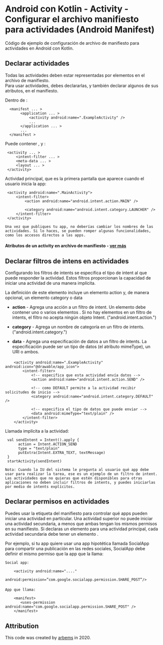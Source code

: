 # Android con Kotlin - Activity - Configurar el archivo manifiesto para actividades (Android Manifest)

Código de ejemplo de configuración de archivo de manifiesto para actividades en Android con Kotlin.
               
## Declarar actividades 
Todas las actividades deben estar representadas por elementos <activity> en el archivo de manifiesto.                                                                         
Para usar actividades, debes declararlas, y también declarar algunos de sus atributos, en el manifiesto.

Dentro de <application>:
    
      <manifest ... >
           <application ... >
               <activity android:name=".ExampleActivity" />
               ...
           </application ... >
           ...
      </manifest >
      
Puede contener <intent-filter>, <meta-data> y <layout>:

     <activity ... >
         <intent-filter ... >
         <meta-data ... >
         <layout ... >
     </activity>
     
Actividad principal, que es la primera pantalla que aparece cuando el usuario inicia la app:

     <activity android:name=".MainActivity">
         <intent-filter>
             <action android:name="android.intent.action.MAIN" />

             <category android:name="android.intent.category.LAUNCHER" />
         </intent-filter>
     </activity>
  
`Una vez que publiques tu app, no deberías cambiar los nombres de las actividades. Si lo haces, se pueden romper algunas funcionalidades, como los accesos directos a las apps.`
  
     
####  Atributos de un activity en archivo de manifiesto -  [ver más](https://developer.android.com/guide/topics/manifest/activity-element)


## Declarar filtros de intens en actividades
Configurando los filtros de intents se especifica el tipo de intent al que puede responder la actividad. Estos filtros proporcionan la capacidad de iniciar una actividad de una manera implícita.

La definición de este elemento incluye un elemento action y, de manera opcional, un elemento category o data

* **action** - Agrega una acción a un filtro de intent. Un elemento <intent-filter> debe contener uno o varios elementos <action>. Si no hay elementos <action> en un filtro de intents, el filtro no acepta ningún objeto Intent. ("android.intent.action.")

* **category** - Agrega un nombre de categoría en un filtro de intents. ("android.intent.category.")

* **data** - Agrega una especificación de datos a un filtro de intents. La especificación puede ser un tipo de datos (el atributo mimeType), un URI o ambos.

####
        <activity android:name=".ExampleActivity" android:icon="@drawable/app_icon">
            <intent-filter>
                <!-- especifica que esta actividad envía datos -->
                <action android:name="android.intent.action.SEND" />
                 
                <!-- como DEFAULT permite a la actividad recibir solicitudes de inicio -->
                <category android:name="android.intent.category.DEFAULT" />
                
                <!-- especifica el tipo de datos que puede enviar -->
                <data android:mimeType="text/plain" />
            </intent-filter>
        </activity>
        
Llamada implícita a la actividad:
    
     val sendIntent = Intent().apply {
          action = Intent.ACTION_SEND
          type = "text/plain"
          putExtra(Intent.EXTRA_TEXT, textMessage)
     }
     startActivity(sendIntent)

`Nota: Cuando la IU del sistema le pregunta al usuario qué app debe usar para realizar la tarea, ese es un ejemplo de un filtro de intent.
Las actividades que no quieras que estén disponibles para otras aplicaciones no deben incluir filtros de intents, y puedes iniciarlas por medio de intents explícitos.`

## Declarar permisos en actividades
Puedes usar la etiqueta <activity> del manifiesto para controlar qué apps pueden iniciar una actividad en particular. Una actividad superior no puede iniciar una actividad secundaria, a menos que ambas tengan los mismos permisos en su manifiesto. Si declaras un elemento <uses-permission> para una actividad principal, cada actividad secundaria debe tener un elemento <uses-permission>.
    
Por ejemplo, si tu app quiere usar una app hipotética llamada SocialApp para compartir una publicación en las redes sociales, 
SocialApp debe definir el mismo permiso que la app que la llama:
    
    Social app:
    
        <activity android:name="...."
           android:permission=”com.google.socialapp.permission.SHARE_POST”/>
    
####  
    App que llama:
    
        <manifest>
           <uses-permission android:name="com.google.socialapp.permission.SHARE_POST" />
        </manifest>



## Attribution

This code was created by [arbems](https://github.com/arbems) in 2020.